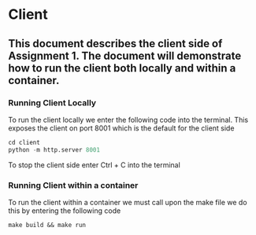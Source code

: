 Client
======

This document describes the client side of Assignment 1. The document will demonstrate how to run the client both locally and within a container.
---------------------

### Running Client Locally

To run the client locally we enter the following code into the terminal. This exposes the client on port 8001 which is the default for the client side 

```python
cd client
python -m http.server 8001
```

To stop the client side enter Ctrl + C into the terminal 

### Running Client within a container

To run the client within a container we must call upon the make file we do this by entering the following code

```
make build && make run
```